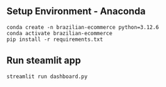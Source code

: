 
## Setup Environment - Anaconda
```
conda create -n brazilian-ecommerce python=3.12.6
conda activate brazilian-ecommerce
pip install -r requirements.txt
```

## Run steamlit app
```
streamlit run dashboard.py
```